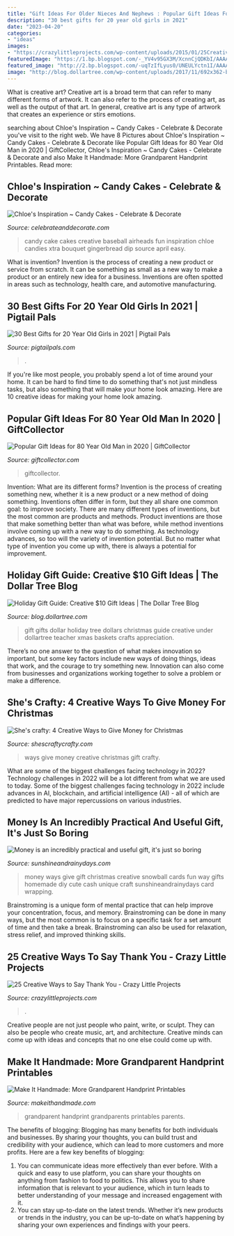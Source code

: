 ```yaml
---
title: "Gift Ideas For Older Nieces And Nephews : Popular Gift Ideas For 80 Year Old Man In 2020"
description: "30 best gifts for 20 year old girls in 2021"
date: "2023-04-20"
categories:
- "ideas"
images:
- "https://crazylittleprojects.com/wp-content/uploads/2015/01/25CreativeWaystoSayThankYou.jpg"
featuredImage: "https://1.bp.blogspot.com/-_YV4v95GX3M/XcnnCjQDKbI/AAAAAAAA06A/wjSvG5CXNMAd8PyUTUosY3IQfodtge3BQCKgBGAsYHg/s1600/4%2Bcreative%2Bways%2Bto%2Bgive%2Ba%2Bmoney%2BChristmas%2BGift%2B1.jpg"
featured_image: "http://2.bp.blogspot.com/-uqTzIfLyus0/UNEULYctn1I/AAAAAAAAGgU/BHHbwwGC4eU/s640/lets+go+fly+a+kite+grandparents+day.jpg"
image: "http://blog.dollartree.com/wp-content/uploads/2017/11/692x362-both-5.jpg"
---
```



What is creative art?
Creative art is a broad term that can refer to many different forms of artwork. It can also refer to the process of creating art, as well as the output of that art. In general, creative art is any type of artwork that creates an experience or stirs emotions.

	

		
searching about Chloe&#039;s Inspiration ~ Candy Cakes - Celebrate &amp; Decorate you've visit to the right web. We have 8 Pictures about Chloe&#039;s Inspiration ~ Candy Cakes - Celebrate &amp; Decorate like Popular Gift Ideas for 80 Year Old Man in 2020 | GiftCollector, Chloe&#039;s Inspiration ~ Candy Cakes - Celebrate &amp; Decorate and also Make It Handmade: More Grandparent Handprint Printables. Read more:
		
    
## Chloe&#039;s Inspiration ~ Candy Cakes - Celebrate &amp; Decorate

<img loading=lazy src="http://celebrateanddecorate.com/wp-content/uploads/2012/12/Candy-Cake-824x1024.jpg" onerror="this.onerror=null;this.src='https://tse2.mm.bing.net/th?id=OIP.fGJkMstQPCzUxkSpl-quEQHaJN&amp;pid=15.1';" alt="Chloe&#039;s Inspiration ~ Candy Cakes - Celebrate &amp; Decorate">

_Source: celebrateanddecorate.com_

>candy cake cakes creative baseball airheads fun inspiration chloe candies xtra bouquet gingerbread dip source april easy. 

	

What is invention?
Invention is the process of creating a new product or service from scratch. It can be something as small as a new way to make a product or an entirely new idea for a business. Inventions are often spotted in areas such as technology, health care, and automotive manufacturing.

    
## 30 Best Gifts For 20 Year Old Girls In 2021 | Pigtail Pals

<img loading=lazy src="https://pigtailpals.com/wp-content/uploads/2019/08/Best-Gifts-for-20-Year-Old-Girls.jpg" onerror="this.onerror=null;this.src='https://tse3.mm.bing.net/th?id=OIP.EBKBNXjNdeJdXftTVl7HQQHaMW&amp;pid=15.1';" alt="30 Best Gifts for 20 Year Old Girls in 2021 | Pigtail Pals">

_Source: pigtailpals.com_

>. 

	

If you're like most people, you probably spend a lot of time around your home. It can be hard to find time to do something that's not just mindless tasks, but also something that will make your home look amazing. Here are 10 creative ideas for making your home look amazing.

    
## Popular Gift Ideas For 80 Year Old Man In 2020 | GiftCollector

<img loading=lazy src="https://giftcollector.com/wp-content/uploads/2020/04/J28-Gifts-for-80-Year-Old-Men-20.jpg" onerror="this.onerror=null;this.src='https://tse1.mm.bing.net/th?id=OIP.K4icLlmrsQajSsaszZ76pQHaLH&amp;pid=15.1';" alt="Popular Gift Ideas for 80 Year Old Man in 2020 | GiftCollector">

_Source: giftcollector.com_

>giftcollector. 

	

Invention: What are its different forms?
Invention is the process of creating something new, whether it is a new product or a new method of doing something. Inventions often differ in form, but they all share one common goal: to improve society. There are many different types of inventions, but the most common are products and methods. Product inventions are those that make something better than what was before, while method inventions involve coming up with a new way to do something. As technology advances, so too will the variety of invention potential. But no matter what type of invention you come up with, there is always a potential for improvement.

    
## Holiday Gift Guide: Creative $10 Gift Ideas | The Dollar Tree Blog

<img loading=lazy src="http://blog.dollartree.com/wp-content/uploads/2017/11/692x362-both-5.jpg" onerror="this.onerror=null;this.src='https://tse3.mm.bing.net/th?id=OIP.N_lJQQhZkWxJsY5H4tzDBgHaD3&amp;pid=15.1';" alt="Holiday Gift Guide: Creative $10 Gift Ideas | The Dollar Tree Blog">

_Source: blog.dollartree.com_

>gift gifts dollar holiday tree dollars christmas guide creative under dollartree teacher xmas baskets crafts appreciation. 

	

There’s no one answer to the question of what makes innovation so important, but some key factors include new ways of doing things, ideas that work, and the courage to try something new. Innovation can also come from businesses and organizations working together to solve a problem or make a difference.

    
## She&#039;s Crafty: 4 Creative Ways To Give Money For Christmas

<img loading=lazy src="https://1.bp.blogspot.com/-_YV4v95GX3M/XcnnCjQDKbI/AAAAAAAA06A/wjSvG5CXNMAd8PyUTUosY3IQfodtge3BQCKgBGAsYHg/s1600/4%2Bcreative%2Bways%2Bto%2Bgive%2Ba%2Bmoney%2BChristmas%2BGift%2B1.jpg" onerror="this.onerror=null;this.src='https://tse3.mm.bing.net/th?id=OIP.b1AuQJf3ZfxOe_6PV9GCiQHaLH&amp;pid=15.1';" alt="She&#039;s crafty: 4 Creative Ways to Give Money for Christmas">

_Source: shescraftycrafty.com_

>ways give money creative christmas gift crafty. 

	

What are some of the biggest challenges facing technology in 2022?
Technology challenges in 2022 will be a lot different from what we are used to today. Some of the biggest challenges facing technology in 2022 include advances in AI, blockchain, and artificial intelligence (AI) - all of which are predicted to have major repercussions on various industries.

    
## Money Is An Incredibly Practical And Useful Gift, It&#039;s Just So Boring

<img loading=lazy src="https://sunshineandrainydays.com/wp-content/uploads/2016/12/Christmas-Snowball-P.jpg" onerror="this.onerror=null;this.src='https://tse3.mm.bing.net/th?id=OIP.Vreu1vqvtI-WqkmdXBrndwHaLH&amp;pid=15.1';" alt="Money is an incredibly practical and useful gift, it&#039;s just so boring">

_Source: sunshineandrainydays.com_

>money ways give gift christmas creative snowball cards fun way gifts homemade diy cute cash unique craft sunshineandrainydays card wrapping. 

	

Brainstroming is a unique form of mental practice that can help improve your concentration, focus, and memory. Brainstroming can be done in many ways, but the most common is to focus on a specific task for a set amount of time and then take a break. Brainstroming can also be used for relaxation, stress relief, and improved thinking skills.

    
## 25 Creative Ways To Say Thank You - Crazy Little Projects

<img loading=lazy src="https://crazylittleprojects.com/wp-content/uploads/2015/01/25CreativeWaystoSayThankYou.jpg" onerror="this.onerror=null;this.src='https://tse2.mm.bing.net/th?id=OIP.zbblyE2abNeyfj5PCUWu5gHaWO&amp;pid=15.1';" alt="25 Creative Ways to Say Thank You - Crazy Little Projects">

_Source: crazylittleprojects.com_

>. 

	

Creative people are not just people who paint, write, or sculpt. They can also be people who create music, art, and architecture. Creative minds can come up with ideas and concepts that no one else could come up with.

    
## Make It Handmade: More Grandparent Handprint Printables

<img loading=lazy src="http://2.bp.blogspot.com/-uqTzIfLyus0/UNEULYctn1I/AAAAAAAAGgU/BHHbwwGC4eU/s640/lets+go+fly+a+kite+grandparents+day.jpg" onerror="this.onerror=null;this.src='https://tse2.mm.bing.net/th?id=OIP.XMskozXRLj6qxgAfJpdv9gAAAA&amp;pid=15.1';" alt="Make It Handmade: More Grandparent Handprint Printables">

_Source: makeithandmade.com_

>grandparent handprint grandparents printables parents. 

	

The benefits of blogging:
Blogging has many benefits for both individuals and businesses. By sharing your thoughts, you can build trust and credibility with your audience, which can lead to more customers and more profits. Here are a few key benefits of blogging: 
1. You can communicate ideas more effectively than ever before. With a quick and easy to use platform, you can share your thoughts on anything from fashion to food to politics. This allows you to share information that is relevant to your audience, which in turn leads to better understanding of your message and increased engagement with it. 
2. You can stay up-to-date on the latest trends. Whether it’s new products or trends in the industry, you can be up-to-date on what’s happening by sharing your own experiences and findings with your peers.

